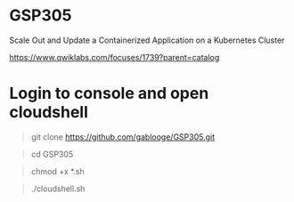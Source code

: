 # GSP305


Scale Out and Update a Containerized Application on a Kubernetes Cluster

https://www.qwiklabs.com/focuses/1739?parent=catalog


# Login to console and open cloudshell

> git clone https://github.com/gablooge/GSP305.git

> cd GSP305

> chmod +x \*.sh

> ./cloudshell.sh
